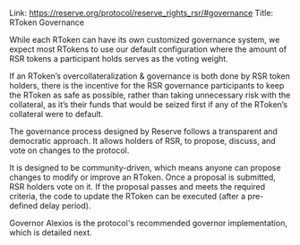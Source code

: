 Link: https://reserve.org/protocol/reserve_rights_rsr/#governance
Title: RToken Governance

While each RToken can have its own customized governance system, we expect most RTokens to use our default configuration where the amount of RSR tokens a participant holds serves as the voting weight.

If an RToken’s overcollateralization & governance is both done by RSR token holders, there is the incentive for the RSR governance participants to keep the RToken as safe as possible, rather than taking unnecessary risk with the collateral, as it’s their funds that would be seized first if any of the RToken’s collateral were to default.

The governance process designed by Reserve follows a transparent and democratic approach. It allows holders of RSR, to propose, discuss, and vote on changes to the protocol.

It is designed to be community-driven, which means anyone can propose changes to modify or improve an RToken. Once a proposal is submitted, RSR holders vote on it. If the proposal passes and meets the required criteria, the code to update the RToken can be executed (after a pre-defined delay period).

Governor Alexios is the protocol's recommended governor implementation, which is detailed next.

